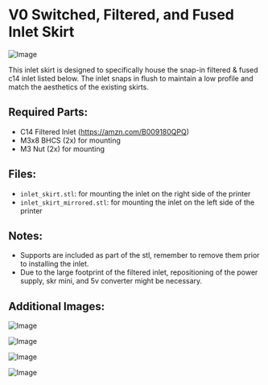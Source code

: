 # V0 Switched, Filtered, and Fused Inlet Skirt

![Image](./images/inlet_skirt.png) 

This inlet skirt is designed to specifically house the snap-in filtered & fused c14 inlet listed below. The inlet snaps in flush to maintain a low profile and match the aesthetics of the existing skirts.

## Required Parts:
* C14 Filtered Inlet (https://amzn.com/B009180QPQ)
* M3x8 BHCS (2x) for mounting
* M3 Nut (2x) for mounting

## Files: 
* `inlet_skirt.stl`: for mounting the inlet on the right side of the printer
* `inlet_skirt_mirrored.stl`: for mounting the inlet on the left side of the printer

## Notes: 
* Supports are included as part of the stl, remember to remove them prior to installing the inlet.
* Due to the large footprint of the filtered inlet, repositioning of the power supply, skr mini, and 5v converter might be necessary.

## Additional Images:
![Image](./images/inlet_skirt.png) 

![Image](./images/inlet_skirt.png) 

![Image](./images/inlet_skirt.png) 

![Image](./images/inlet_skirt.png) 
